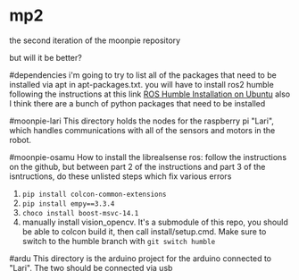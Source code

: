 # mp2
the second iteration of the moonpie repository

but will it be better?

#dependencies
i'm going to try to list all of the packages that need to be installed via apt in apt-packages.txt.
you will have to install ros2 humble following the instructions at this link [ROS Humble Installation on Ubuntu](https://docs.ros.org/en/humble/Installation/Ubuntu-Install-Debs.html)
also I think there are a bunch of python packages that need to be installed


#moonpie-lari
This directory holds the nodes for the raspberry pi "Lari", which handles communications with all of the sensors and motors in the robot.

#moonpie-osamu
How to install the librealsense ros:
follow the instructions on the github, but between part 2 of the instructions and part 3 of the isntructions, do these unlisted steps which fix various errors
1. ```pip install colcon-common-extensions```
2. ```pip install empy==3.3.4```
3. ```choco install boost-msvc-14.1```
4. manually install vision\_opencv. It's a submodule of this repo, you should be able to colcon build it, then call install/setup.cmd. Make sure to switch to the humble branch with ```git switch humble```

#ardu 
This directory is the arduino project for the arduino connected to "Lari". The two should be connected via usb

